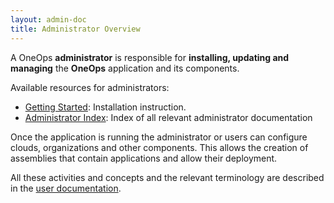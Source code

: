 ```yaml
---
layout: admin-doc
title: Administrator Overview
---
```


A OneOps **administrator** is responsible for **installing, updating and managing** the **OneOps** application and its
components. 

Available resources for administrators:

- [Getting Started](/admin/getting-started): Installation instruction.
- [Administrator Index](/admin/admin-index.html): Index of all relevant administrator documentation


Once the application is running the administrator or users can configure clouds, organizations and other components.
This allows the creation of assemblies that contain applications and allow their deployment.

All these activities and concepts and the relevant terminology are described in the
[user documentation](/user/overview/).